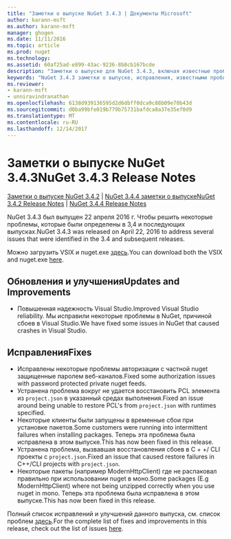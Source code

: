 ```yaml
---
title: "Заметки о выпуске NuGet 3.4.3 | Документы Microsoft"
author: karann-msft
ms.author: karann-msft
manager: ghogen
ms.date: 11/11/2016
ms.topic: article
ms.prod: nuget
ms.technology: 
ms.assetid: 60af25ad-e899-43ac-9236-8b8cb167bcde
description: "Заметки о выпуске для NuGet 3.4.3, включая известные проблемы, исправленные ошибки, добавленные функции и DCR."
keywords: "NuGet 3.4.3 заметки о выпуске, исправления, известными проблемами, добавлены функции, DCR"
ms.reviewer:
- karann-msft
- unniravindranathan
ms.openlocfilehash: 6138d939136595d2d6dbff0dca9c88b09e70b43d
ms.sourcegitcommit: d0ba99bfe019b779b75731bafdca8a37e35ef0d9
ms.translationtype: MT
ms.contentlocale: ru-RU
ms.lasthandoff: 12/14/2017
---
```

# <a name="nuget-343-release-notes"></a><span data-ttu-id="8e662-104">Заметки о выпуске NuGet 3.4.3</span><span class="sxs-lookup"><span data-stu-id="8e662-104">NuGet 3.4.3 Release Notes</span></span>

<span data-ttu-id="8e662-105">[Заметки о выпуске NuGet 3.4.2](../release-notes/nuget-3.4.2.md) | [NuGet 3.4.4 заметки о выпуске](../release-notes/nuget-3.4.4.md)</span><span class="sxs-lookup"><span data-stu-id="8e662-105">[NuGet 3.4.2 Release Notes](../release-notes/nuget-3.4.2.md) | [NuGet 3.4.4 Release Notes](../release-notes/nuget-3.4.4.md)</span></span>

<span data-ttu-id="8e662-106">NuGet 3.4.3 был выпущен 22 апреля 2016 г. Чтобы решить некоторые проблемы, которые были определены в 3,4 и последующих выпусках.</span><span class="sxs-lookup"><span data-stu-id="8e662-106">NuGet 3.4.3 was released on April 22, 2016 to address several issues that were identified in the 3.4 and subsequent releases.</span></span>

<span data-ttu-id="8e662-107">Можно загрузить VSIX и nuget.exe [здесь](https://dist.nuget.org/index.html).</span><span class="sxs-lookup"><span data-stu-id="8e662-107">You can download both the VSIX and nuget.exe [here](https://dist.nuget.org/index.html).</span></span>

## <a name="updates-and-improvements"></a><span data-ttu-id="8e662-108">Обновления и улучшения</span><span class="sxs-lookup"><span data-stu-id="8e662-108">Updates and Improvements</span></span>

* <span data-ttu-id="8e662-109">Повышенная надежность Visual Studio.</span><span class="sxs-lookup"><span data-stu-id="8e662-109">Improved Visual Studio reliability.</span></span> <span data-ttu-id="8e662-110">Мы исправили некоторые проблемы в NuGet, причиной сбоев в Visual Studio.</span><span class="sxs-lookup"><span data-stu-id="8e662-110">We have fixed some issues in NuGet that caused crashes in Visual Studio.</span></span>

## <a name="fixes"></a><span data-ttu-id="8e662-111">Исправления</span><span class="sxs-lookup"><span data-stu-id="8e662-111">Fixes</span></span>

* <span data-ttu-id="8e662-112">Исправлены некоторые проблемы авторизации с частной nuget защищенные паролем веб-каналов.</span><span class="sxs-lookup"><span data-stu-id="8e662-112">Fixed some authorization issues with password protected private nuget feeds.</span></span>
* <span data-ttu-id="8e662-113">Устранена проблема вокруг не удается восстановить PCL элемента из `project.json` в указанный средах выполнения.</span><span class="sxs-lookup"><span data-stu-id="8e662-113">Fixed an issue around being unable to restore PCL's from `project.json` with runtimes specified.</span></span>
* <span data-ttu-id="8e662-114">Некоторые клиенты были запущены в временные сбои при установке пакетов.</span><span class="sxs-lookup"><span data-stu-id="8e662-114">Some customers were running into intermittent failures when installing packages.</span></span> <span data-ttu-id="8e662-115">Теперь эта проблема была исправлена в этом выпуске.</span><span class="sxs-lookup"><span data-stu-id="8e662-115">This has now been fixed in this release.</span></span>
* <span data-ttu-id="8e662-116">Устранена проблема, вызвавшая восстановления сбоев в C + +/ CLI проекты с `project.json`.</span><span class="sxs-lookup"><span data-stu-id="8e662-116">Fixed an issue that caused restore failures in C++/CLI projects with `project.json`.</span></span>
* <span data-ttu-id="8e662-117">Некоторые пакеты (например ModernHttpClient) где не распаковал правильно при использовании nuget в моно.</span><span class="sxs-lookup"><span data-stu-id="8e662-117">Some packages (E.g ModernHttpClient) where not being unzipped correctly when you use nuget in mono.</span></span> <span data-ttu-id="8e662-118">Теперь эта проблема была исправлена в этом выпуске.</span><span class="sxs-lookup"><span data-stu-id="8e662-118">This has now been fixed in this release.</span></span>

<span data-ttu-id="8e662-119">Полный список исправлений и улучшений данного выпуска, см. список проблем [здесь](https://github.com/NuGet/Home/issues?q=is%3Aissue+milestone%3A3.4.3+is%3Aclosed).</span><span class="sxs-lookup"><span data-stu-id="8e662-119">For the complete list of fixes and improvements in this release, check out the list of issues [here](https://github.com/NuGet/Home/issues?q=is%3Aissue+milestone%3A3.4.3+is%3Aclosed).</span></span>